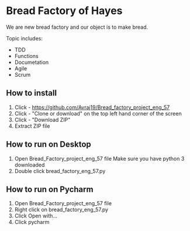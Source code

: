 # Bread Factory of Hayes 

We are new bread factory and our object is to make bread.

Topic includes:

- TDD
- Functions 
- Documetation 
- Agile
- Scrum


## How to install
1. Click - https://github.com/Avraj19/Bread_factory_project_eng_57
2. Click - "Clone or download" on the top left hand corner of the screen
3. Click - "Download ZIP"
4. Extract ZIP file 

## How to run on Desktop
1. Open Bread_Factory_project_eng_57 file
Make sure you have python 3 downloaded 
2. Double click bread_factory_eng_57.py 

## How to run on Pycharm
1. Open Bread_Factory_project_eng_57 file
2. Right click on bread_factory_eng_57.py 
3. Click Open with...
4. Click pycharm 